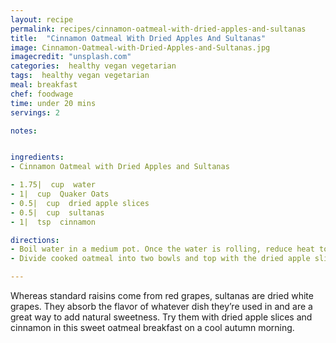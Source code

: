 ```yaml
---
layout: recipe
permalink: recipes/cinnamon-oatmeal-with-dried-apples-and-sultanas
title:  "Cinnamon Oatmeal With Dried Apples And Sultanas"
image: Cinnamon-Oatmeal-with-Dried-Apples-and-Sultanas.jpg
imagecredit: "unsplash.com"
categories:  healthy vegan vegetarian
tags:  healthy vegan vegetarian
meal: breakfast
chef: foodwage
time: under 20 mins
servings: 2

notes:


ingredients:
- Cinnamon Oatmeal with Dried Apples and Sultanas

- 1.75|  cup  water
- 1|  cup  Quaker Oats
- 0.5|  cup  dried apple slices
- 0.5|  cup  sultanas
- 1|  tsp  cinnamon

directions:
- Boil water in a medium pot. Once the water is rolling, reduce heat to medium and stir in oats. Simmer uncovered, stirring occasionally, for about 5 minutes or until oats are desired texture.
- Divide cooked oatmeal into two bowls and top with the dried apple slices, sultanas and cinnamon. Serve hot

---
```


Whereas standard raisins come from red grapes, sultanas are dried white grapes. They absorb the flavor of whatever dish they’re used in and are a great way to add natural sweetness. Try them with dried apple slices and cinnamon in this sweet oatmeal breakfast on a cool autumn morning.